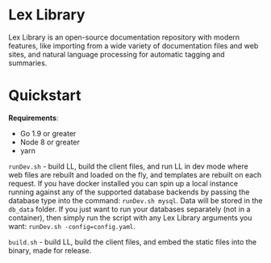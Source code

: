 # Lex Library
Lex Library is an open-source documentation repository with modern features, like importing from a wide variety of 
documentation files and web sites, and natural language processing for automatic tagging and summaries.


# Quickstart

**Requirements**:
 * Go 1.9 or greater
 * Node 8 or greater
 * yarn


`runDev.sh` - build LL, build the client files, and run LL in dev mode where web files are rebuilt and loaded on the fly, 
    and templates are rebuilt on each request. If you have docker installed you can spin up a local instance running against
    any of the supported database backends by passing the database type into the command: `runDev.sh mysql`.  Data will
    be stored in the `db_data` folder. If you just want to run your databases separately (not in a container), then
    simply run the script with any Lex Library arguments you want: `runDev.sh -config=config.yaml`.


`build.sh` - build LL, build the client files, and embed the static files into the binary, made for release.
